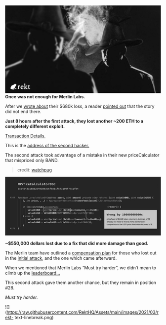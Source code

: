 ![](https://raw.githubusercontent.com/RektHQ/Assets/main/images/2021/05/merlin2-header.png)
**Once was not enough for Merlin Labs.**

After we [wrote about](https://www.rekt.news/merlinlabs-rekt/) their $680k
loss, a reader [pointed
out](https://twitter.com/dmosinee/status/1397645029880045570?s=20) that the
story did not end there.

 **Just 8 hours after the first attack, they lost another ~200 ETH to a
completely different exploit.**

[Transaction
Details.](https://bscscan.com/tx/0x664cbe3af9d7627819e1955a90d777d6cf492021eede057bc52686186da192e5)

This is the [address of the second
hacker.](https://bscscan.com/address/0xf6f6cc59ca893bd11180654b285b1a0652fca36a)

The second attack took advantage of a mistake in their new priceCalculator
that mispriced only BAND.

> credit: [watchpug](https://twitter.com/WatchPug_)

![](https://raw.githubusercontent.com/RektHQ/Assets/main/images/2021/05/merlin2-analysis.png)

 **~$550,000 dollars lost due to a fix that did more damage than good.**

The Merlin team have outlined a [compensation
plan](https://merlinlab.medium.com/our-road-ahead-fa2fafc8167d) for those who
lost out in the [initial attack](https://www.rekt.news/merlinlabs-rekt/), and
the one which came afterward.

When we mentioned that Merlin Labs “Must try harder”, we didn’t mean to climb
up the [leaderboard…](https://www.rekt.news/leaderboard/)

This second attack gave them another chance, but they remain in position #28.

 _Must try harder._

![](https://raw.githubusercontent.com/RektHQ/Assets/main/images/2021/03/rekt-
text-linebreak.png)


